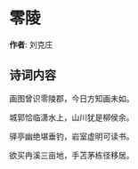 # 零陵

**作者**: 刘克庄

## 诗词内容

画图曾识零陵郡，今日方知画未如。

城郭恰临潇水上，山川犹是柳侯余。

驿亭幽绝堪垂钓，岩室虚明可读书。

欲买冉溪三亩地，手苫茅栋径移居。

